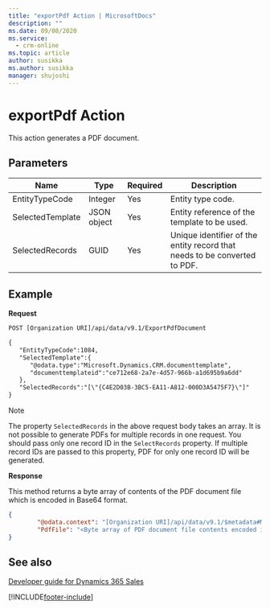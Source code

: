 ```yaml
---
title: "exportPdf Action | MicrosoftDocs"
description: ""
ms.date: 09/08/2020
ms.service: 
  - crm-online
ms.topic: article
author: susikka
ms.author: susikka
manager: shujoshi
---
```

# exportPdf Action

This action generates a PDF document.

## Parameters

|Name|Type|Required|Description|
|----|----|----|----|
|EntityTypeCode|Integer|Yes|Entity type code.|
|SelectedTemplate|JSON object|Yes|Entity reference of the template to be used.|
|SelectedRecords|GUID|Yes|Unique identifier of the entity record that needs to be converted to PDF.|

## Example

**Request**

```html
POST [Organization URI]/api/data/v9.1/ExportPdfDocument

{
   "EntityTypeCode":1084,
   "SelectedTemplate":{
      "@odata.type":"Microsoft.Dynamics.CRM.documenttemplate",
      "documenttemplateid":"ce712e68-2a7e-4d57-966b-a1d695b9a6dd"
   },
   "SelectedRecords":"[\"{C4E2D03B-3BC5-EA11-A812-000D3A5475F7}\"]"
}
```
> [!NOTE]
> The property `SelectedRecords` in the above request body takes an array. It is not possible to generate PDFs for multiple records in one request. You should pass only one record ID in the `SelectRecords` property. If multiple record IDs are passed to this property, PDF for only one record ID will be generated.

**Response**

This method returns a byte array of contents of the PDF document file which is encoded in Base64 format.

```json
{
        "@odata.context": "[Organization URI]/api/data/v9.1/$metadata#Microsoft.Dynamics.CRM.ExportPdfDocumentResponse",
        "PdfFile": "<Byte array of PDF document file contents encoded in Base64 format>"
}
```

## See also

[Developer guide for Dynamics 365 Sales](developer-guide.md)

[!INCLUDE[footer-include](../../includes/footer-banner.md)]